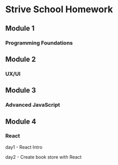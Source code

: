 # Strive School Homework

## Module 1

### Programming Foundations

## Module 2

### UX/UI

## Module 3

### Advanced JavaScript

## Module 4

### React

day1 - React Intro

day2 - Create book store with React
